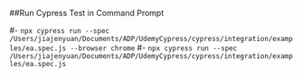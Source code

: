 ##Run Cypress Test in Command Prompt

#-
`npx cypress run --spec /Users/jiajenyuan/Documents/ADP/UdemyCypress/cypress/integration/examples/ea.spec.js --browser chrome`
#-
`npx cypress run --spec /Users/jiajenyuan/Documents/ADP/UdemyCypress/cypress/integration/examples/ea.spec.js`